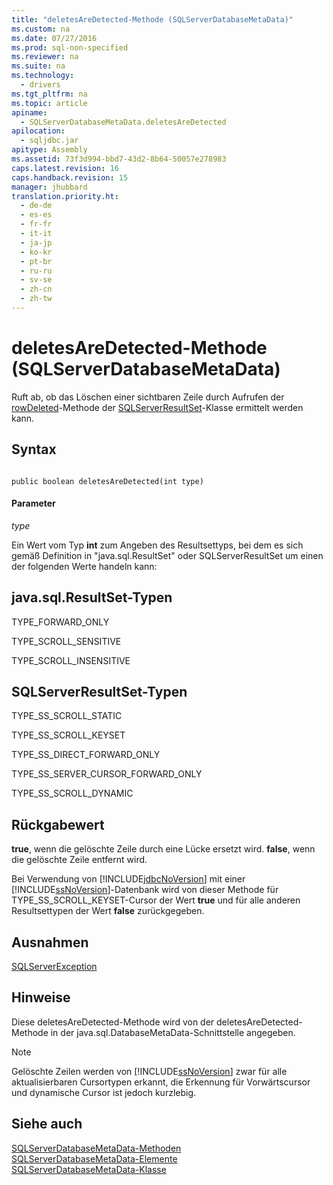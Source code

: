 ```yaml
---
title: "deletesAreDetected-Methode (SQLServerDatabaseMetaData)"
ms.custom: na
ms.date: 07/27/2016
ms.prod: sql-non-specified
ms.reviewer: na
ms.suite: na
ms.technology: 
  - drivers
ms.tgt_pltfrm: na
ms.topic: article
apiname: 
  - SQLServerDatabaseMetaData.deletesAreDetected
apilocation: 
  - sqljdbc.jar
apitype: Assembly
ms.assetid: 73f3d994-bbd7-43d2-8b64-50057e278983
caps.latest.revision: 16
caps.handback.revision: 15
manager: jhubbard
translation.priority.ht: 
  - de-de
  - es-es
  - fr-fr
  - it-it
  - ja-jp
  - ko-kr
  - pt-br
  - ru-ru
  - sv-se
  - zh-cn
  - zh-tw
---
```

# deletesAreDetected-Methode (SQLServerDatabaseMetaData)
  Ruft ab, ob das Löschen einer sichtbaren Zeile durch Aufrufen der [rowDeleted](../content/rowDeleted-Method--SQLServerResultSet-.md)\-Methode der [SQLServerResultSet](../content/SQLServerResultSet-Class.md)\-Klasse ermittelt werden kann.  
  
## Syntax  
  
```  
  
public boolean deletesAreDetected(int type)  
```  
  
#### Parameter  
 *type*  
  
 Ein Wert vom Typ **int** zum Angeben des Resultsettyps, bei dem es sich gemäß Definition in "java.sql.ResultSet" oder SQLServerResultSet um einen der folgenden Werte handeln kann:  
  
## java.sql.ResultSet\-Typen  
 TYPE\_FORWARD\_ONLY  
  
 TYPE\_SCROLL\_SENSITIVE  
  
 TYPE\_SCROLL\_INSENSITIVE  
  
## SQLServerResultSet\-Typen  
 TYPE\_SS\_SCROLL\_STATIC  
  
 TYPE\_SS\_SCROLL\_KEYSET  
  
 TYPE\_SS\_DIRECT\_FORWARD\_ONLY  
  
 TYPE\_SS\_SERVER\_CURSOR\_FORWARD\_ONLY  
  
 TYPE\_SS\_SCROLL\_DYNAMIC  
  
## Rückgabewert  
 **true**, wenn die gelöschte Zeile durch eine Lücke ersetzt wird. **false**, wenn die gelöschte Zeile entfernt wird.  
  
 Bei Verwendung von [!INCLUDE[jdbcNoVersion](../content/includes/jdbcNoVersion_md.md)] mit einer [!INCLUDE[ssNoVersion](../content/includes/ssNoVersion_md.md)]\-Datenbank wird von dieser Methode für TYPE\_SS\_SCROLL\_KEYSET\-Cursor der Wert **true** und für alle anderen Resultsettypen der Wert **false** zurückgegeben.  
  
## Ausnahmen  
 [SQLServerException](../content/SQLServerException-Class.md)  
  
## Hinweise  
 Diese deletesAreDetected\-Methode wird von der deletesAreDetected\-Methode in der java.sql.DatabaseMetaData\-Schnittstelle angegeben.  
  
> [!NOTE]  
>  Gelöschte Zeilen werden von [!INCLUDE[ssNoVersion](../content/includes/ssNoVersion_md.md)] zwar für alle aktualisierbaren Cursortypen erkannt, die Erkennung für Vorwärtscursor und dynamische Cursor ist jedoch kurzlebig.  
  
## Siehe auch  
 [SQLServerDatabaseMetaData-Methoden](../content/SQLServerDatabaseMetaData-Methods.md)   
 [SQLServerDatabaseMetaData-Elemente](../content/SQLServerDatabaseMetaData-Members.md)   
 [SQLServerDatabaseMetaData-Klasse](../content/SQLServerDatabaseMetaData-Class.md)  
  
  